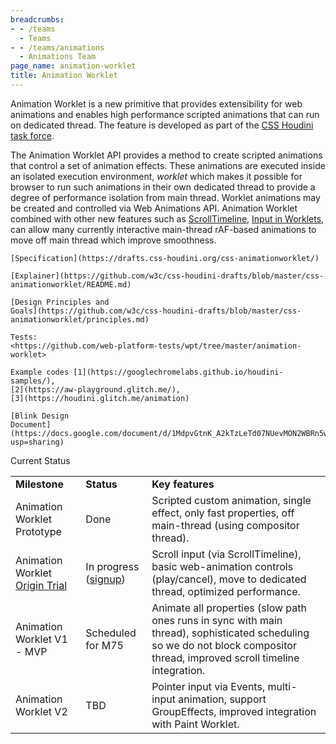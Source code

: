 ```yaml
---
breadcrumbs:
- - /teams
  - Teams
- - /teams/animations
  - Animations Team
page_name: animation-worklet
title: Animation Worklet
---
```


Animation Worklet is a new primitive that provides extensibility for web
animations and enables high performance scripted animations that can run on
dedicated thread. The feature is developed as part of the [CSS Houdini task
force](https://github.com/w3c/css-houdini-drafts/wiki).

The Animation Worklet API provides a method to create scripted animations that
control a set of animation effects. These animations are executed inside an
isolated execution environment, *worklet* which makes it possible for browser to
run such animations in their own dedicated thread to provide a degree of
performance isolation from main thread. Worklet animations may be created and
controlled via Web Animations API. Animation Worklet combined with other new
features such as [ScrollTimeline](https://wicg.github.io/scroll-animations/),
[Input in
Worklets](https://github.com/w3c/css-houdini-drafts/issues/834#issuecomment-470579488),
can allow many currently interactive main-thread rAF-based animations to move
off main thread which improve smoothness.

    [Specification](https://drafts.css-houdini.org/css-animationworklet/)

    [Explainer](https://github.com/w3c/css-houdini-drafts/blob/master/css-animationworklet/README.md)

    [Design Principles and
    Goals](https://github.com/w3c/css-houdini-drafts/blob/master/css-animationworklet/principles.md)

    Tests:
    <https://github.com/web-platform-tests/wpt/tree/master/animation-worklet>

    Example codes [1](https://googlechromelabs.github.io/houdini-samples/),
    [2](https://aw-playground.glitch.me/),
    [3](https://houdini.glitch.me/animation)

    [Blink Design
    Document](https://docs.google.com/document/d/1MdpvGtnK_A2kTzLeTd07NUevMON2WBRn5wirxWEFd2w/edit?usp=sharing)

Current Status

<table>
<tr>
<td><b> Milestone</b></td>
<td><b> Status </b></td>
<td><b> Key features</b></td>
</tr>
<tr>
<td> Animation Worklet Prototype</td>
<td>Done</td>
<td> Scripted custom animation, single effect, only fast properties, off main-thread (using compositor thread).</td>
</tr>
<tr>
<td> Animation Worklet <a href="https://developers.google.com/web/updates/2018/10/animation-worklet">Origin Trial</a></td>
<td>In progress (<a href="https://docs.google.com/forms/d/e/1FAIpQLSfO0_ptFl8r8G0UFhT0xhV17eabG-erUWBDiKSRDTqEZ_9ULQ/viewform">signup</a>)</td>
<td> Scroll input (via ScrollTimeline), basic web-animation controls (play/cancel), move to dedicated thread, optimized performance.</td>
</tr>
<tr>
<td> Animation Worklet V1 - MVP</td>
<td>Scheduled for M75</td>
<td> Animate all properties (slow path ones runs in sync with main thread), sophisticated scheduling so we do not block compositor thread, improved scroll timeline integration. </td>
</tr>
<tr>
<td>Animation Worklet V2 </td>
<td>TBD</td>
<td> Pointer input via Events, multi-input animation, support GroupEffects, improved integration with Paint Worklet.</td>
</tr>
</table>